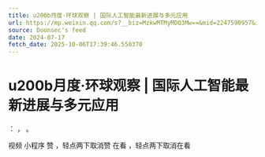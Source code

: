 ```yaml
---
title: u200b月度·环球观察 | 国际人工智能最新进展与多元应用
url: https://mp.weixin.qq.com/s?__biz=MzkwMTMyMDQ3Mw==&mid=2247590957&idx=1&sn=cd30fed9d9b9049489a8432d6e9f2fae
source: Doonsec's feed
date: 2024-07-17
fetch_date: 2025-10-06T17:39:46.550370
---
```


# u200b月度·环球观察 | 国际人工智能最新进展与多元应用

：
，
。

视频
小程序
赞
，轻点两下取消赞
在看
，轻点两下取消在看